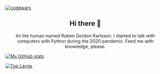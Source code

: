 [![codewars](https://www.codewars.com/users/neburg/badges/small)](https://www.codewars.com/users/neburg)

<h2 align="center">
  Hi there 👋
</h2>

<p align="center">
Im the human named Ruben Gordon Karlsson. I started to talk with computers with Python during the 2020 pandemic. 
Feed me with knowledge, please.
</p>

[![My GitHub stats](https://github-readme-stats.vercel.app/api?username=neburnodrog&count_private=true&show_icons=true&theme=radical)](https://github.com/anuraghazra/github-readme-stats)

[![Top Langs](https://github-readme-stats.vercel.app/api/top-langs/?username=neburnodrog&show_icons=true&theme=radical)](https://github.com/anuraghazra/github-readme-stats)


<!--
**neburnodrog/neburnodrog** is a ✨ _special_ ✨ repository because its `README.md` (this file) appears on your GitHub profile.

Here are some ideas to get you started:

- 🔭 I’m currently working on ...
- 🌱 I’m currently learning ...
- 👯 I’m looking to collaborate on ...
- 🤔 I’m looking for help with ...
- 💬 Ask me about ...
- 📫 How to reach me: ...
- 😄 Pronouns: ...
- ⚡ Fun fact: ...
-->
